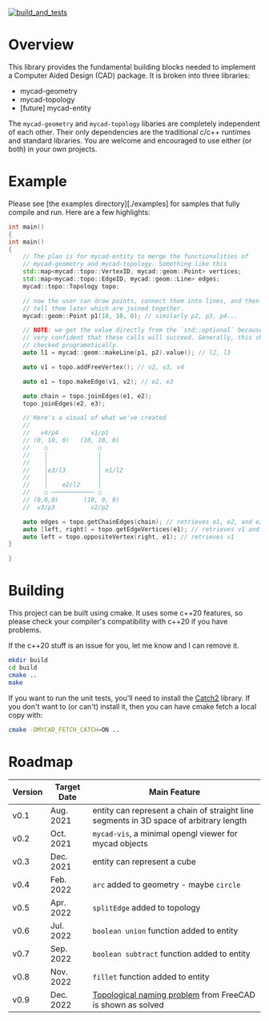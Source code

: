 [![build_and_tests](https://github.com/mycad-org/mycad-base/actions/workflows/unit_tests.yml/badge.svg)](https://github.com/mycad-org/mycad-base/actions/workflows/unit_tests.yml)

Overview
========

This library provides the fundamental building blocks needed to implement a
Computer Aided Design (CAD) package. It is broken into three libraries:

- mycad-geometry
- mycad-topology
- [future] mycad-entity

The `mycad-geometry` and `mycad-topology` libaries are completely independent of
each other. Their only dependencies are the traditional c/c++ runtimes and
standard libraries. You are welcome and encouraged to use either (or both) in
your own projects.

Example
=======

Please see [the examples directory][./examples] for samples that fully compile
and run. Here are a few highlights:

```cpp
int main()
{
int main()
{
    // The plan is for mycad-entity to merge the functionalities of
    // mycad-geometry and mycad-topology. Something like this
    std::map<mycad::topo::VertexID, mycad::geom::Point> vertices;
    std::map<mycad::topo::EdgeID, mycad::geom::Line> edges;
    mycad::topo::Topology topo;

    // now the user can draw points, connect them into lines, and then we can
    // tell them later which are joined together.
    mycad::geom::Point p1(10, 10, 0); // similarly p2, p3, p4...

    // NOTE: we get the value directly from the `std::optional` because we are
    // very confident that these calls will succeed. Generally, this should be
    // checked programatically.
    auto l1 = mycad::geom::makeLine(p1, p2).value(); // l2, l3

    auto v1 = topo.addFreeVertex(); // v2, v3, v4

    auto e1 = topo.makeEdge(v1, v2); // e2, e3

    auto chain = topo.joinEdges(e1, e2);
    topo.joinEdges(e2, e3);

    // Here's a visual of what we've created
    //
    //   v4/p4         v1/p1
    // (0, 10, 0)   (10, 10, 0)
    //    ○              ○
    //    │              │
    //    │              │
    //    │e3/l3         │ e1/l2
    //    │              │
    //    │    e2/l2     │
    //    ○ ──────────── ○
    // (0,0,0)       (10, 0, 0)
    //  v3/p3          v2/p2

    auto edges = topo.getChainEdges(chain); // retrieves e1, e2, and e3
    auto [left, right] = topo.getEdgeVertices(e1); // retrieves v1 and v2
    auto left = topo.oppositeVertex(right, e1); // retrieves v1
}

}

```

Building
========

This project can be built using cmake. It uses some c++20 features, so please
check your compiler's compatibility with c++20 if you have problems.

If the c++20 stuff is an issue for you, let me know and I can remove it.

```sh
mkdir build
cd build
cmake ..
make
```

If you want to run the unit tests, you'll need to install the [Catch2][1]
library. If you don't want to (or can't) install it, then you can have cmake
fetch a local copy with:

```sh
cmake -DMYCAD_FETCH_CATCH=ON ..
```

[1]: https://github.com/catchorg/Catch2

Roadmap
=======

| Version | Target Date | Main Feature                                                                          |
| ------- | ----------- | ------------------------------------------------------------------------------------- |
|  v0.1   |  Aug. 2021  | entity can represent a chain of straight line segments in 3D space of arbitrary length|
|  v0.2   |  Oct. 2021  | `mycad-vis`, a minimal opengl viewer for mycad objects                                |
|  v0.3   |  Dec. 2021  | entity can represent a cube                                                           |
|  v0.4   |  Feb. 2022  | `arc` added to geometry - maybe `circle`                                              |
|  v0.5   |  Apr. 2022  | `splitEdge` added to topology                                                         |
|  v0.6   |  Jul. 2022  | `boolean union` function added to entity                                              |
|  v0.7   |  Sep. 2022  | `boolean subtract` function added to entity                                           |
|  v0.8   |  Nov. 2022  | `fillet` function added to entity                                                     |
|  v0.9   |  Dec. 2022  | [Topological naming problem][2] from FreeCAD is shown as solved                       |

[2]: https://wiki.freecadweb.org/Topological_naming_problem
